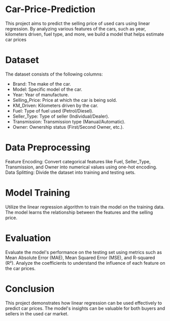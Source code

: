 # Car-Price-Prediction

This project aims to predict the selling price of used cars using linear regression. By analyzing various features of the cars, such as year, kilometers driven, fuel type, and more, we build a model that helps estimate car prices

# Dataset

The dataset consists of the following columns:
- Brand: The make of the car.
- Model: Specific model of the car.
- Year: Year of manufacture.
- Selling_Price: Price at which the car is being sold.
- KM_Driven: Kilometers driven by the car.
- Fuel: Type of fuel used (Petrol/Diesel).
- Seller_Type: Type of seller (Individual/Dealer).
- Transmission: Transmission type (Manual/Automatic).
- Owner: Ownership status (First/Second Owner, etc.).

# Data Preprocessing

Feature Encoding: Convert categorical features like Fuel, Seller_Type, Transmission, and Owner into numerical values using one-hot encoding.
Data Splitting: Divide the dataset into training and testing sets.

# Model Training

Utilize the linear regression algorithm to train the model on the training data.
The model learns the relationship between the features and the selling price.

# Evaluation
Evaluate the model's performance on the testing set using metrics such as Mean Absolute Error (MAE), Mean Squared Error (MSE), and R-squared (R²).
Analyze the coefficients to understand the influence of each feature on the car prices.

# Conclusion
This project demonstrates how linear regression can be used effectively to predict car prices. The model's insights can be valuable for both buyers and sellers in the used car market.



